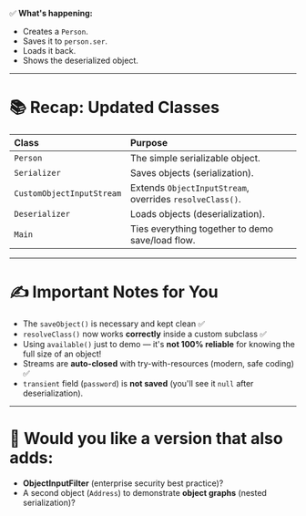 ✅ **What's happening:**
- Creates a `Person`.
- Saves it to `person.ser`.
- Loads it back.
- Shows the deserialized object.

---

# 📚 Recap: Updated Classes

| Class | Purpose |
|:---|:---|
| `Person` | The simple serializable object. |
| `Serializer` | Saves objects (serialization). |
| `CustomObjectInputStream` | Extends `ObjectInputStream`, overrides `resolveClass()`. |
| `Deserializer` | Loads objects (deserialization). |
| `Main` | Ties everything together to demo save/load flow. |

---

# ✍️ **Important Notes for You**

- The `saveObject()` is necessary and kept clean ✅
- `resolveClass()` now works **correctly** inside a custom subclass ✅
- Using `available()` just to demo — it's **not 100% reliable** for knowing the full size of an object!
- Streams are **auto-closed** with try-with-resources (modern, safe coding) ✅
- `transient` field (`password`) is **not saved** (you'll see it `null` after deserialization).

---

# 🚀 Would you like a version that also adds:
- **ObjectInputFilter** (enterprise security best practice)?
- A second object (`Address`) to demonstrate **object graphs** (nested serialization)?
